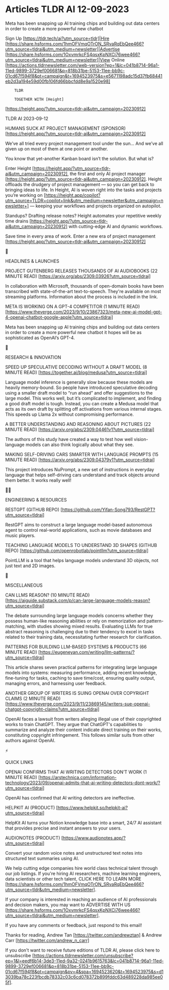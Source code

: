 # Articles TLDR AI 12-09-2023

Meta has been snapping up AI training chips and building out data
centers in order to create a more powerful new chatbot  

Sign Up [https://tldr.tech/ai?utm_source=tldr]|Hire
[https://share.hsforms.com/1hmOFVmqOTrON_SRvaRqEbQee466?utm_source=tldrai&utm_medium=newsletter]|Advertise
[https://share.hsforms.com/1OxvmrkcFS4qsxKpNXCi76wee466?utm_source=tldrai&utm_medium=newsletter]|View
Online
[https://actions.tldrnewsletter.com/web-version?ep=1&lc=041b8714-96a1-11ed-9899-3729ef006681&p=818b31be-5153-11ee-bb9c-01cd67f594f8&pt=campaign&t=1694523975&s=e5671198adc15d37fb68441eb2d3a194e59d00fb106fd66bbcfdd8e9a1520e98]


		TLDR 

		TOGETHER WITH [Height]
[https://height.app/?utm_source=tldr-ai&utm_campaign=20230912]

TLDR AI 2023-09-12

HUMANS SUCK AT PROJECT MANAGEMENT (SPONSOR)
[https://height.app/?utm_source=tldr-ai&utm_campaign=20230912]

We’ve all tried every project management tool under the sun…
And we’ve all given up on most of them at one point or another.

You know that yet-another Kanban board isn’t the solution. But what
is?

Enter Height
[https://height.app/?utm_source=tldr-ai&utm_campaign=20230912], the
first and only AI project manager
[https://height.app/?utm_source=tldr-ai&utm_campaign=20230912]. Height
offloads the drudgery of project management — so you can get back to
bringing ideas to life. In Height, AI is woven right into the tasks
and projects you’re working on
[https://height.app/copilot?utm_source=TLDR+copilot+link&utm_medium=newsletter&utm_campaign=newsletter+]
— keeping your workflows and projects organized on autopilot.

Standups? Drafting release notes? Height automates your repetitive
weekly time drains
[https://height.app/?utm_source=tldr-ai&utm_campaign=20230912] with
cutting-edge AI and dynamic workflows.

Save time in every area of work. Enter a new era of project management
[https://height.app/?utm_source=tldr-ai&utm_campaign=20230912]

🚀 

HEADLINES & LAUNCHES

PROJECT GUTENBERG RELEASES THOUSANDS OF AI AUDIOBOOKS (22 MINUTE READ)
[https://arxiv.org/abs/2309.03926?utm_source=tldrai]

In collaboration with Microsoft, thousands of open-domain books have
been transcribed with state-of-the-art text-to-speech. They're
available on most streaming platforms. Information about the process
is included in the link. 

META IS WORKING ON A GPT-4 COMPETITOR (1 MINUTE READ)
[https://www.theverge.com/2023/9/10/23867323/meta-new-ai-model-gpt-4-openai-chatbot-google-apple?utm_source=tldrai]

Meta has been snapping up AI training chips and building out data
centers in order to create a more powerful new chatbot it hopes will
be as sophisticated as OpenAI’s GPT-4. 

🧠 

RESEARCH & INNOVATION

SPEED UP SPECULATIVE DECODING WITHOUT A DRAFT MODEL (8 MINUTE READ)
[https://together.ai/blog/medusa?utm_source=tldrai]

Language model inference is generally slow because these models are
heavily memory-bound. So people have introduced speculative decoding
using a smaller draft model to “run ahead” and offer suggestions
to the large model. This works well, but it’s complicated to
implement, and finding a good draft model is tough. Instead, you can
create a Medusa model that acts as its own draft by splitting off
activations from various internal stages. This speeds up Llama 2x
without compromising performance. 

A BETTER UNDERSTANDING AND REASONING ABOUT PICTURES (22 MINUTE READ)
[https://arxiv.org/abs/2309.04461v1?utm_source=tldrai]

The authors of this study have created a way to test how well
vision-language models can also think logically about what they see. 

MAKING SELF-DRIVING CARS SMARTER WITH LANGUAGE PROMPTS (15 MINUTE
READ) [https://arxiv.org/abs/2309.04379v1?utm_source=tldrai]

This project introduces NuPrompt, a new set of instructions in
everyday language that helps self-driving cars understand and track
objects around them better. It works really well! 

🧑‍💻 

ENGINEERING & RESOURCES

RESTGPT (GITHUB REPO)
[https://github.com/Yifan-Song793/RestGPT?utm_source=tldrai]

RestGPT aims to construct a large language model-based autonomous
agent to control real-world applications, such as movie databases and
music players. 

TEACHING LANGUAGE MODELS TO UNDERSTAND 3D SHAPES (GITHUB REPO)
[https://github.com/openrobotlab/pointllm?utm_source=tldrai]

PointLLM is a tool that helps language models understand 3D objects,
not just text and 2D images. 

🎁 

MISCELLANEOUS

CAN LLMS REASON? (10 MINUTE READ)
[https://aiguide.substack.com/p/can-large-language-models-reason?utm_source=tldrai]

The debate surrounding large language models concerns whether they
possess human-like reasoning abilities or rely on memorization and
pattern-matching, with studies showing mixed results. Evaluating LLMs
for true abstract reasoning is challenging due to their tendency to
excel in tasks related to their training data, necessitating further
research for clarification. 

PATTERNS FOR BUILDING LLM-BASED SYSTEMS & PRODUCTS (66 MINUTE READ)
[https://eugeneyan.com/writing/llm-patterns/?utm_source=tldrai]

This article shares seven practical patterns for integrating large
language models into systems: measuring performance, adding recent
knowledge, fine-tuning for tasks, caching to save time/cost, ensuring
quality output, managing errors, and harnessing user feedback. 

ANOTHER GROUP OF WRITERS IS SUING OPENAI OVER COPYRIGHT CLAIMS (2
MINUTE READ)
[https://www.theverge.com/2023/9/11/23869145/writers-sue-openai-chatgpt-copyright-claims?utm_source=tldrai]

OpenAI faces a lawsuit from writers alleging illegal use of their
copyrighted works to train ChatGPT. They argue that ChatGPT's
capabilities to summarize and analyze their content indicate direct
training on their works, constituting copyright infringement. This
follows similar suits from other authors against OpenAI. 

⚡ 

QUICK LINKS

OPENAI CONFIRMS THAT AI WRITING DETECTORS DON’T WORK (1 MINUTE READ)
[https://arstechnica.com/information-technology/2023/09/openai-admits-that-ai-writing-detectors-dont-work/?utm_source=tldrai]

OpenAI has confirmed that AI writing detectors are ineffective. 

HELPKIT AI (PRODUCT)
[https://www.helpkit.so/helpkit-ai?utm_source=tldrai]

HelpKit AI turns your Notion knowledge base into a smart, 24/7 AI
assistant that provides precise and instant answers to your users. 

AUDIONOTES (PRODUCT) [https://www.audionotes.app/?utm_source=tldrai]

Convert your random voice notes and unstructured text notes into
structured text summaries using AI. 

 We help cutting edge companies hire world class technical talent
through our job listings. If you're hiring AI researchers, machine
learning engineers, data scientists or other tech talent, CLICK HERE
TO LEARN MORE
[https://share.hsforms.com/1hmOFVmqOTrON_SRvaRqEbQee466?utm_source=tldr&utm_medium=newsletter].


If your company is interested in reaching an audience of AI
professionals and decision makers, you may want to ADVERTISE WITH US
[https://share.hsforms.com/1OxvmrkcFS4qsxKpNXCi76wee466?utm_source=tldrai&utm_medium=newsletter].


If you have any comments or feedback, just respond to this email! 

Thanks for reading, 
Andrew Tan [https://twitter.com/andrewztan] & Andrew Carr
[https://twitter.com/andrew_n_carr] 

If you don't want to receive future editions of TLDR AI, please click
here to unsubscribe
[https://actions.tldrnewsletter.com/unsubscribe?ep=1&l=eedf6b14-3de3-11ed-9a32-0241b9615763&lc=041b8714-96a1-11ed-9899-3729ef006681&p=818b31be-5153-11ee-bb9c-01cd67f594f8&pt=campaign&pv=4&spa=1694523620&t=1694523975&s=d13039ba78c223fbcdb78332c03c6cd078372b899fddc63d489228da985ee05f].